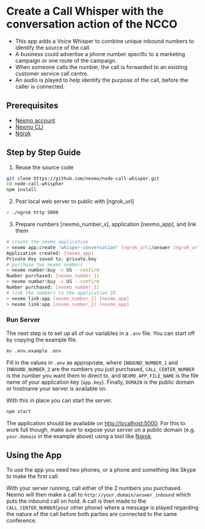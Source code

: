 # Create a Call Whisper with the conversation action of the NCCO
* This app adds a Voice Whisper to combine unique inbound numbers to identify the source of the call.
* A business could advertise a phone number specific to a marketing campaign or one route of the campaign.
* When someone calls the number, the call is forwarded to an existing customer service call centre.
* An audio is played to help identify the purpose of the call, before the caller is connected.

## Prerequisites
* [Nexmo account](https://dashboard.nexmo.com/sign-up)
* [Nexmo CLI](https://github.com/Nexmo/nexmo-cli)
* [Ngrok](https://ngrok.com/)


## Step by Step Guide
1. Reuse the source code
```sh
git clone https://github.com/nexmo/node-call-whisper.git
cd node-call-whispher
npm install
```
2. Post local web server to public with [ngrok_url]
```sh
> ./ngrok http 5000
```
3. Prepare numbers [nexmo_number_x], application [nexmo_app], and link them
```sh
# create the nexmo application
> nexmo app:create "whisper-conversation" [ngrok_url]/answer [ngrok_url]/event --keyfile private.key
Application created: [nexmo_app]
Private Key saved to: private.key
# purchase two nexmo numbers
> nexmo number:buy -c US --confirm
Number purchased: [nexmo_number_1]
> nexmo number:buy -c US --confirm
Number purchased: [nexmo_number_2]
# link the numbers to the application ID
> nexmo link:app [nexmo_number_1] [nexmo_app]
> nexmo link:app [nexmo_number_2] [nexmo_app]
```

### Run Server

The next step is to set up all of our variables in a `.env` file. You can start off by copying the example file.

```sh
mv .env.example .env
```

Fill in the values in `.env` as appropriate, where `INBOUND_NUMBER_1` and `INBOUND_NUMBER_2` are the numbers you just purchased, `CALL_CENTER_NUMBER` is the number you want them to direct to, and `NEXMO_APP_FILE_NAME` is the file name of your application key (`app.key`). Finally, `DOMAIN` is the public domain or hostname your server is available on.

With this in place you can start the server.

```sh
npm start
```

The application should be available on <http://localhost:5000>. For this to work full though, make sure to expose your server on a public domain (e.g. `your.domain` in the example above) using a tool like [Ngrok](https://ngrok.com/).

## Using the App

To use the app you need two phones, or a phone and something like Skype to make the first call.

With your server running, call either of the 2 numbers you purchased. Nexmo will then make a call to `http://your.domain/answer_inbound` which puts the inbound call on hold. A call is then made to the `CALL_CENTER_NUMBER`(your other phone) where a message is played regarding the nature of the call before both parties are connected to the same conference.
